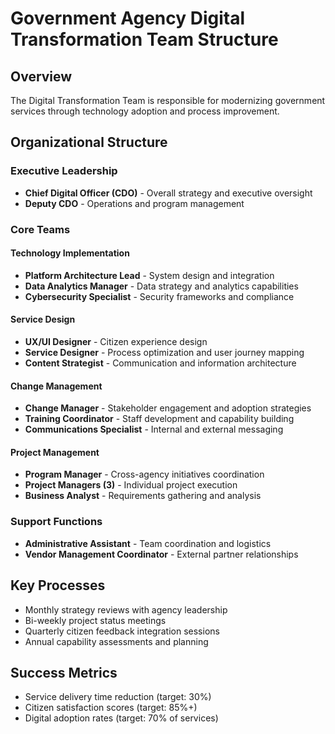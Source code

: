 # Government Agency Digital Transformation Team Structure

## Overview
The Digital Transformation Team is responsible for modernizing government services through technology adoption and process improvement.

## Organizational Structure

### Executive Leadership
- **Chief Digital Officer (CDO)** - Overall strategy and executive oversight
- **Deputy CDO** - Operations and program management

### Core Teams

#### Technology Implementation
- **Platform Architecture Lead** - System design and integration
- **Data Analytics Manager** - Data strategy and analytics capabilities
- **Cybersecurity Specialist** - Security frameworks and compliance

#### Service Design
- **UX/UI Designer** - Citizen experience design
- **Service Designer** - Process optimization and user journey mapping
- **Content Strategist** - Communication and information architecture

#### Change Management
- **Change Manager** - Stakeholder engagement and adoption strategies
- **Training Coordinator** - Staff development and capability building
- **Communications Specialist** - Internal and external messaging

#### Project Management
- **Program Manager** - Cross-agency initiatives coordination
- **Project Managers (3)** - Individual project execution
- **Business Analyst** - Requirements gathering and analysis

### Support Functions
- **Administrative Assistant** - Team coordination and logistics
- **Vendor Management Coordinator** - External partner relationships

## Key Processes
- Monthly strategy reviews with agency leadership
- Bi-weekly project status meetings
- Quarterly citizen feedback integration sessions
- Annual capability assessments and planning

## Success Metrics
- Service delivery time reduction (target: 30%)
- Citizen satisfaction scores (target: 85%+)
- Digital adoption rates (target: 70% of services)